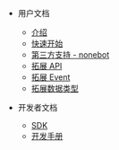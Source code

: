 - 用户文档
  - [介绍](zh-cn/user/introduce.md)
  - [快速开始](zh-cn/user/quick-start.md)
  - [第三方支持 - nonebot](zh-cn/user/support-nonebot.md)
  - [拓展 API](zh-cn/user/enhance-api.md)
  - [拓展 Event](zh-cn/user/enhance-event.md)
  - [拓展数据类型](zh-cn/user/enhance-model.md)

- 开发者文档
  - [SDK](zh-cn/dev/sdk.md)
  - [开发手册](zh-cn/dev/developer.md)